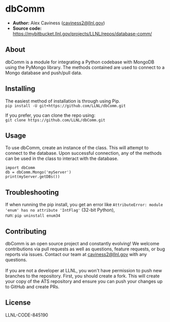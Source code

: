 # dbComm
- **Author:** Alex Caviness ([caviness2@llnl.gov](mailto:caviness2@llnl.gov))
- **Source code:** https://mybitbucket.llnl.gov/projects/LLNL/repos/database-comm/

## About
dbComm is a module for integrating a Python codebase with MongoDB using the PyMongo library.
The methods contained are used to connect to a Mongo database and push/pull data.

## Installing
The easiest method of installation is through using Pip. <br>
`pip install -U git+https://github.com/LLNL/dbComm.git`

If you prefer, you can clone the repo using:<br>
`git clone https://github.com/LLNL/dbComm.git`

## Usage
To use dbComm, create an instance of the class. This will attempt to connect to the database.
Upon successful connection, any of the methods can be used in the class to interact with the database.
```
import dbComm
db = dbComm.Mongo('myServer')
print(myServer.getDBs())
```

## Troubleshooting
If when running the pip install, you get an error like `AttributeError: module 'enum' has no attribute 'IntFlag'` 
(32-bit Python),<br> 
run: `pip uninstall enum34`

## Contributing
dbComm is an open source project and constantly evolving! 
We welcome contributions via pull requests as well as questions, feature requests, or bug reports via issues. 
Contact our team at caviness2@llnl.gov with any questions. <br><br>
If you are not a developer at LLNL, you won't have permission to push new branches to the repository. 
First, you should create a fork. 
This will create your copy of the ATS repository and ensure you can push your changes up to GitHub and create PRs.

## License
LLNL-CODE-845190<br>
<!---SPDX-License-Identifier: MIT-->
